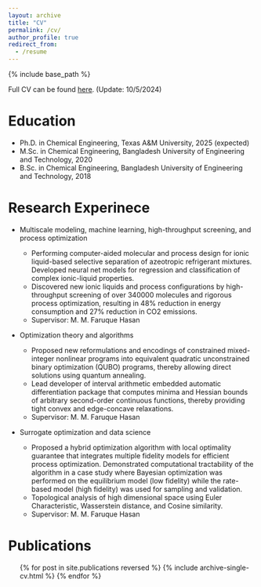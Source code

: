 ```yaml
---
layout: archive
title: "CV"
permalink: /cv/
author_profile: true
redirect_from:
  - /resume
---
```


{% include base_path %}

Full CV can be found [here](https://aiftakher.github.io/files/1.1_Ashfaq_CV.pdf). (Update: 10/5/2024)


Education
======
* Ph.D. in Chemical Engineering, Texas A&M University, 2025 (expected)
* M.Sc. in Chemical Engineering, Bangladesh University of Engineering and Technology, 2020
* B.Sc. in Chemical Engineering, Bangladesh University of Engineering and Technology, 2018

Research Experinece
======
* Multiscale modeling, machine learning, high-throughput screening, and process optimization
  * Performing computer-aided molecular and process design for ionic liquid-based selective separation of azeotropic refrigerant mixtures. Developed neural net models for regression and classification of complex ionic-liquid properties.
  * Discovered new ionic liquids and process configurations by high-throughput screening of over 340000 molecules and rigorous process optimization, resulting in 48% reduction in energy consumption and 27% reduction in CO2 emissions.
  * Supervisor: M. M. Faruque Hasan
 
* Optimization theory and algorithms 
  * Proposed new reformulations and encodings of constrained mixed-integer nonlinear programs into equivalent quadratic unconstrained binary optimization (QUBO) programs, thereby allowing direct solutions using quantum annealing.   
  * Lead developer of interval arithmetic embedded automatic differentiation package that computes minima and Hessian bounds of arbitrary second-order continuous functions, thereby providing tight convex and edge-concave relaxations.
  * Supervisor: M. M. Faruque Hasan

* Surrogate optimization and data science 
  * Proposed a hybrid optimization algorithm with local optimality guarantee that integrates multiple fidelity models for efficient process optimization. Demonstrated computational tractability of the algorithm in a case study where Bayesian optimization was performed on the equilibrium model (low fidelity) while the rate-based model (high fidelity) was used for sampling and validation.   
  * Topological analysis of high dimensional space using Euler Characteristic, Wasserstein distance, and Cosine similarity. 
  * Supervisor: M. M. Faruque Hasan

  


Publications
======
  <ul>{% for post in site.publications reversed %}
    {% include archive-single-cv.html %}
  {% endfor %}</ul>
